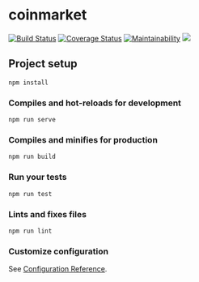 # coinmarket

[![Build Status](https://travis-ci.org/dessHub/cmarket.svg?branch=develop)](https://travis-ci.org/dessHub/cmarket)
[![Coverage Status](https://coveralls.io/repos/github/dessHub/cmarket/badge.svg)](https://coveralls.io/github/dessHub/cmarket)
[![Maintainability](https://api.codeclimate.com/v1/badges/4e3b5dd98cf443075cdb/maintainability)](https://codeclimate.com/github/dessHub/cmarket/maintainability)
<a href="https://codeclimate.com/github/dessHub/cmarket/test_coverage"><img src="https://api.codeclimate.com/v1/badges/4e3b5dd98cf443075cdb/test_coverage" /></a>


## Project setup
```
npm install
```

### Compiles and hot-reloads for development
```
npm run serve
```

### Compiles and minifies for production
```
npm run build
```

### Run your tests
```
npm run test
```

### Lints and fixes files
```
npm run lint
```

### Customize configuration
See [Configuration Reference](https://cli.vuejs.org/config/).
